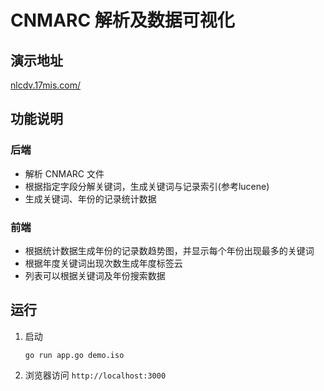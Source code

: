 CNMARC 解析及数据可视化
===

## 演示地址

[nlcdv.17mis.com/](http://nlcdv.17mis.com/)

## 功能说明

### 后端
- 解析 CNMARC 文件
- 根据指定字段分解关键词，生成关键词与记录索引(参考lucene)
- 生成关键词、年份的记录统计数据

### 前端
- 根据统计数据生成年份的记录数趋势图，并显示每个年份出现最多的关键词
- 根据年度关键词出现次数生成年度标签云
- 列表可以根据关键词及年份搜索数据

## 运行

1. 启动

    ```
    go run app.go demo.iso
    ```

2. 浏览器访问 `http://localhost:3000`
